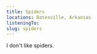 ```yaml
---
title: Spiders
locations: Batesville, Arkansas
listeningTo:
slug: spiders
---
```


I don't like spiders.
